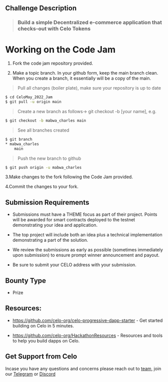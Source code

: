 ## Challenge Description

> ### **Build a simple Decentralized e-commerce application that checks-out with Celo Tokens**

# Working on the Code Jam
1. Fork the code jam repository provided.
   
2. Make a topic branch. In your github form, keep the main branch clean. When you create a branch, it essentially will be a copy of the main.

> Pull all changes (boiler plate), make sure your repository is up to date

```sh
$ cd CeloMay_2022_Jam
$ git pull -u origin main
```

> Create a new branch as follows-> git checkout -b [your name], e.g.

```sh
$ git checkout -b mabwa_charles main 
```

> See all branches created

```sh
$ git branch
* mabwa_charles
    main
```

> Push the new branch to github

```sh
$ git push origin -u mabwa_charles
```

3.Make changes to the fork following the Code Jam provided.

4.Commit the changes to your fork.
## Submission Requirements
- Submissions must have a THEME focus as part of their project. Points will be awarded for smart contracts deployed to the testnet demonstrating your idea and application.

- The top project will include both an idea plus a technical implementation demonstrating a part of the solution.

- We review the submissions as early as possible (sometimes immediately upon submission) to ensure prompt winner announcement and payout.

- Be sure to submit your CELO address with your submission.

## Bounty Type
- Prize

## Resources:

- https://github.com/celo-org/celo-progressive-dapp-starter - Get started building on Celo in 5 minutes.

- https://github.com/celo-org/HackathonResources - Resources and tools to help you build dapps on Celo.

## Get Support from Celo
Incase you have any questions and concerns please reach out to [team](mailto:jordanmuthemba25@gmail.com), join our [Telegram](https://t.me/celokenyadevelopers) or [Discord](https://discord.gg/hBQhD2rA)